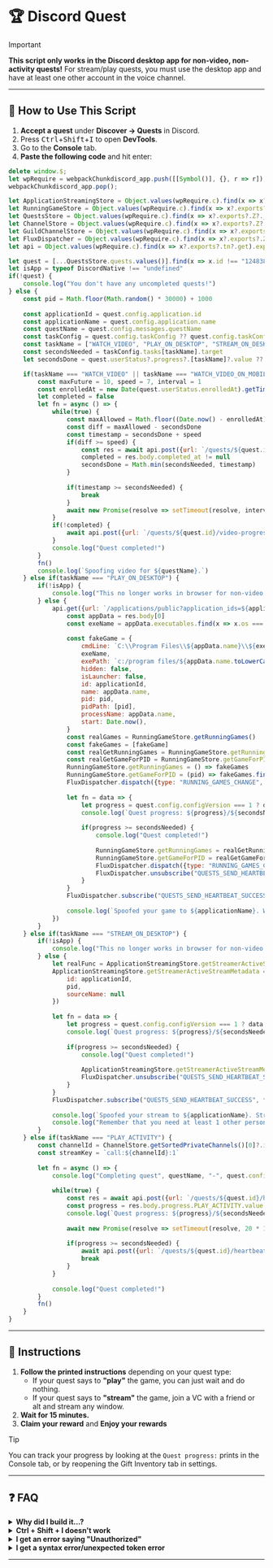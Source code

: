 # 🏆 Discord Quest

> [!IMPORTANT]
> **This script only works in the Discord desktop app for non-video, non-activity quests!**
> For stream/play quests, you must use the desktop app and have at least one other account in the voice channel.

---

## 🚀 How to Use This Script

1. **Accept a quest** under **Discover → Quests** in Discord.
2. Press <kbd>Ctrl</kbd>+<kbd>Shift</kbd>+<kbd>I</kbd> to open **DevTools**.
3. Go to the **Console** tab.
4. **Paste the following code** and hit enter:

```js
delete window.$;
let wpRequire = webpackChunkdiscord_app.push([[Symbol()], {}, r => r]);
webpackChunkdiscord_app.pop();

let ApplicationStreamingStore = Object.values(wpRequire.c).find(x => x?.exports?.Z?.__proto__?.getStreamerActiveStreamMetadata).exports.Z;
let RunningGameStore = Object.values(wpRequire.c).find(x => x?.exports?.ZP?.getRunningGames).exports.ZP;
let QuestsStore = Object.values(wpRequire.c).find(x => x?.exports?.Z?.__proto__?.getQuest).exports.Z;
let ChannelStore = Object.values(wpRequire.c).find(x => x?.exports?.Z?.__proto__?.getAllThreadsForParent).exports.Z;
let GuildChannelStore = Object.values(wpRequire.c).find(x => x?.exports?.ZP?.getSFWDefaultChannel).exports.ZP;
let FluxDispatcher = Object.values(wpRequire.c).find(x => x?.exports?.Z?.__proto__?.flushWaitQueue).exports.Z;
let api = Object.values(wpRequire.c).find(x => x?.exports?.tn?.get).exports.tn;

let quest = [...QuestsStore.quests.values()].find(x => x.id !== "1248385850622869556" && x.userStatus?.enrolledAt && !x.userStatus?.completedAt && new Date(x.config.expiresAt).getTime() > Date.now())
let isApp = typeof DiscordNative !== "undefined"
if(!quest) {
	console.log("You don't have any uncompleted quests!")
} else {
	const pid = Math.floor(Math.random() * 30000) + 1000
	
	const applicationId = quest.config.application.id
	const applicationName = quest.config.application.name
	const questName = quest.config.messages.questName
	const taskConfig = quest.config.taskConfig ?? quest.config.taskConfigV2
	const taskName = ["WATCH_VIDEO", "PLAY_ON_DESKTOP", "STREAM_ON_DESKTOP", "PLAY_ACTIVITY", "WATCH_VIDEO_ON_MOBILE"].find(x => taskConfig.tasks[x] != null)
	const secondsNeeded = taskConfig.tasks[taskName].target
	let secondsDone = quest.userStatus?.progress?.[taskName]?.value ?? 0

	if(taskName === "WATCH_VIDEO" || taskName === "WATCH_VIDEO_ON_MOBILE") {
		const maxFuture = 10, speed = 7, interval = 1
		const enrolledAt = new Date(quest.userStatus.enrolledAt).getTime()
		let completed = false
		let fn = async () => {			
			while(true) {
				const maxAllowed = Math.floor((Date.now() - enrolledAt)/1000) + maxFuture
				const diff = maxAllowed - secondsDone
				const timestamp = secondsDone + speed
				if(diff >= speed) {
					const res = await api.post({url: `/quests/${quest.id}/video-progress`, body: {timestamp: Math.min(secondsNeeded, timestamp + Math.random())}})
					completed = res.body.completed_at != null
					secondsDone = Math.min(secondsNeeded, timestamp)
				}
				
				if(timestamp >= secondsNeeded) {
					break
				}
				await new Promise(resolve => setTimeout(resolve, interval * 1000))
			}
			if(!completed) {
				await api.post({url: `/quests/${quest.id}/video-progress`, body: {timestamp: secondsNeeded}})
			}
			console.log("Quest completed!")
		}
		fn()
		console.log(`Spoofing video for ${questName}.`)
	} else if(taskName === "PLAY_ON_DESKTOP") {
		if(!isApp) {
			console.log("This no longer works in browser for non-video quests. Use the desktop app to complete the", questName, "quest!")
		} else {
			api.get({url: `/applications/public?application_ids=${applicationId}`}).then(res => {
				const appData = res.body[0]
				const exeName = appData.executables.find(x => x.os === "win32").name.replace(">","")
				
				const fakeGame = {
					cmdLine: `C:\\Program Files\\${appData.name}\\${exeName}`,
					exeName,
					exePath: `c:/program files/${appData.name.toLowerCase()}/${exeName}`,
					hidden: false,
					isLauncher: false,
					id: applicationId,
					name: appData.name,
					pid: pid,
					pidPath: [pid],
					processName: appData.name,
					start: Date.now(),
				}
				const realGames = RunningGameStore.getRunningGames()
				const fakeGames = [fakeGame]
				const realGetRunningGames = RunningGameStore.getRunningGames
				const realGetGameForPID = RunningGameStore.getGameForPID
				RunningGameStore.getRunningGames = () => fakeGames
				RunningGameStore.getGameForPID = (pid) => fakeGames.find(x => x.pid === pid)
				FluxDispatcher.dispatch({type: "RUNNING_GAMES_CHANGE", removed: realGames, added: [fakeGame], games: fakeGames})
				
				let fn = data => {
					let progress = quest.config.configVersion === 1 ? data.userStatus.streamProgressSeconds : Math.floor(data.userStatus.progress.PLAY_ON_DESKTOP.value)
					console.log(`Quest progress: ${progress}/${secondsNeeded}`)
					
					if(progress >= secondsNeeded) {
						console.log("Quest completed!")
						
						RunningGameStore.getRunningGames = realGetRunningGames
						RunningGameStore.getGameForPID = realGetGameForPID
						FluxDispatcher.dispatch({type: "RUNNING_GAMES_CHANGE", removed: [fakeGame], added: [], games: []})
						FluxDispatcher.unsubscribe("QUESTS_SEND_HEARTBEAT_SUCCESS", fn)
					}
				}
				FluxDispatcher.subscribe("QUESTS_SEND_HEARTBEAT_SUCCESS", fn)
				
				console.log(`Spoofed your game to ${applicationName}. Wait for ${Math.ceil((secondsNeeded - secondsDone) / 60)} more minutes.`)
			})
		}
	} else if(taskName === "STREAM_ON_DESKTOP") {
		if(!isApp) {
			console.log("This no longer works in browser for non-video quests. Use the desktop app to complete the", questName, "quest!")
		} else {
			let realFunc = ApplicationStreamingStore.getStreamerActiveStreamMetadata
			ApplicationStreamingStore.getStreamerActiveStreamMetadata = () => ({
				id: applicationId,
				pid,
				sourceName: null
			})
			
			let fn = data => {
				let progress = quest.config.configVersion === 1 ? data.userStatus.streamProgressSeconds : Math.floor(data.userStatus.progress.STREAM_ON_DESKTOP.value)
				console.log(`Quest progress: ${progress}/${secondsNeeded}`)
				
				if(progress >= secondsNeeded) {
					console.log("Quest completed!")
					
					ApplicationStreamingStore.getStreamerActiveStreamMetadata = realFunc
					FluxDispatcher.unsubscribe("QUESTS_SEND_HEARTBEAT_SUCCESS", fn)
				}
			}
			FluxDispatcher.subscribe("QUESTS_SEND_HEARTBEAT_SUCCESS", fn)
			
			console.log(`Spoofed your stream to ${applicationName}. Stream any window in vc for ${Math.ceil((secondsNeeded - secondsDone) / 60)} more minutes.`)
			console.log("Remember that you need at least 1 other person to be in the vc!")
		}
	} else if(taskName === "PLAY_ACTIVITY") {
		const channelId = ChannelStore.getSortedPrivateChannels()[0]?.id ?? Object.values(GuildChannelStore.getAllGuilds()).find(x => x != null && x.VOCAL.length > 0).VOCAL[0].channel.id
		const streamKey = `call:${channelId}:1`
		
		let fn = async () => {
			console.log("Completing quest", questName, "-", quest.config.messages.questName)
			
			while(true) {
				const res = await api.post({url: `/quests/${quest.id}/heartbeat`, body: {stream_key: streamKey, terminal: false}})
				const progress = res.body.progress.PLAY_ACTIVITY.value
				console.log(`Quest progress: ${progress}/${secondsNeeded}`)
				
				await new Promise(resolve => setTimeout(resolve, 20 * 1000))
				
				if(progress >= secondsNeeded) {
					await api.post({url: `/quests/${quest.id}/heartbeat`, body: {stream_key: streamKey, terminal: true}})
					break
				}
			}
			
			console.log("Quest completed!")
		}
		fn()
	}
}
```

---

## 📝 Instructions

1. **Follow the printed instructions** depending on your quest type:
   - If your quest says to **"play"** the game, you can just wait and do nothing.
   - If your quest says to **"stream"** the game, join a VC with a friend or alt and stream any window.
2. **Wait for 15 minutes.**
3. **Claim your reward** and **Enjoy your rewards**

> [!TIP]
> You can track your progress by looking at the `Quest progress:` prints in the Console tab, or by reopening the Gift Inventory tab in settings.

---

## ❓ FAQ

<details>
<summary><strong>Why did I build it...?</strong></summary>
I was bored and had nothing to do...😅
</details>

<details>
<summary><strong>Ctrl + Shift + I doesn't work</strong></summary>
Right click on the mouse and click on the inspect. It will do the same thing
</details>

<details>
<summary><strong>I get an error saying "Unauthorized"</strong></summary>
Discord has patched the script from working in browsers. Use the desktop app. Also, make sure you have at least one other account in the VC for stream quests.
</details>

<details>
<summary><strong>I get a syntax error/unexpected token error</strong></summary>
Make sure your browser isn't auto-translating this website before copying the script. Turn off any translator extensions and try again.
</details>

---